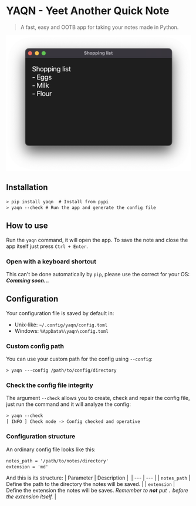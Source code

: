 # YAQN - Yeet Another Quick Note
> A fast, easy and OOTB app for taking your notes made in Python.

<img src="./assets/app.png" alt="A screenshot of the app" max-width=200>

## Installation
```
> pip install yaqn  # Install from pypi
> yaqn --check # Run the app and generate the config file
```

## How to use
Run the `yaqn` command, it will open the app. To save the note and close the app itself just press `Ctrl + Enter`.

### Open with a keyboard shortcut
This can't be done automatically by `pip`, please use the correct for your OS:
_**Comming soon...**_

## Configuration
Your configuration file is saved by default in:
- Unix-like: `~/.config/yaqn/config.toml`
- Windows: `%AppData%\yaqn\config.toml`

### Custom config path
You can use your custom path for the config using `--config`:
```
> yaqn ---config /path/to/config/directory
```
### Check the config file integrity
The argument `--check` allows you to create, check and repair the config file, just run the command and it will analyze the config:
```
> yaqn --check
[ INFO ] Check mode -> Config checked and operative
```

### Configuration structure
An ordinary config file looks like this:
```
notes_path = '/path/to/notes/directory'
extension = 'md'
```
And this is its structure:
| Parameter | Description | 
| --- | --- |
| `notes_path` | Define the path to the directory the notes will be saved. |
| `extension` | Define the extension the notes will be saves. _Remember to **not** put `.` before the extension itself._ |